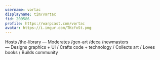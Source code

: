 ```yaml
---
username: vortac
displayname: tim/vortac
fid: 209586
profile: https://warpcast.com/vortac
avatar: https://i.imgur.com/TKcfxSt.png
---
```

Hosts /the-library — Moderates /gen-art /deca /newmasters  
— Designs graphics + UI / Crafts code + technology / Collects art / Loves books / Builds community  
